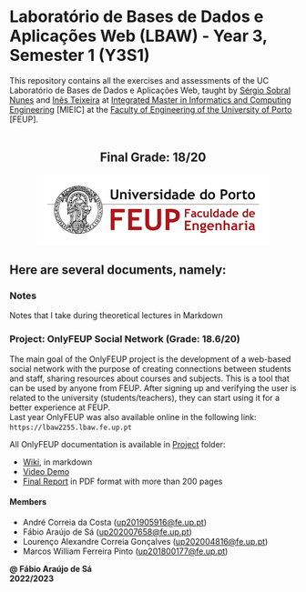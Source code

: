 # Laboratório de Bases de Dados e Aplicações Web (LBAW) - Year 3, Semester 1 (Y3S1)

This repository contains all the exercises and assessments of the UC Laboratório de Bases de Dados e Aplicações Web, taught by [Sérgio Sobral Nunes](https://sigarra.up.pt/feup/pt/func_geral.formview?p_codigo=310021) and [Inês Teixeira](https://sigarra.up.pt/feup/pt/func_geral.FormView?p_codigo=680949) at [Integrated Master in Informatics and Computing Engineering](https://sigarra.up.pt/feup/pt/cur_geral.cur_view?pv_curso_id=742) [MIEIC] at the [Faculty of Engineering of the University of Porto](https://sigarra.up.pt/feup/pt/web_page.Inicial) [FEUP]. <br> <br>

<h2 align = "center" >Final Grade: 18/20</h2>
<p align = "center" >
  <img 
       title = "FEUP logo"
       src = "Images//FEUP_Logo.png" 
       alt = "FEUP Logo" 
  />
</p>

## Here are several documents, namely:

### Notes
Notes that I take during theoretical lectures in Markdown <br>

### Project: OnlyFEUP Social Network (Grade: 18.6/20)

The main goal of the OnlyFEUP project is the development of a web-based social network with the purpose of creating connections between students and staff, sharing resources about courses and subjects. This is a tool that can be used by anyone from FEUP. After signing up and verifying the user is related to the university (students/teachers), they can start using it for a better experience at FEUP. <br>
Last year OnlyFEUP was also available online in the following link: `https://lbaw2255.lbaw.fe.up.pt`

All OnlyFEUP documentation is available in [Project](./Project/) folder:

- [Wiki](./Project/wiki/), in markdown
- [Video Demo](./Project/docs/lbaw2255.mp4)
- [Final Report](./Project/Report.pdf) in PDF format with more than 200 pages

#### Members

* André Correia da Costa (up201905916@fe.up.pt)
* Fábio Araújo de Sá (up202007658@fe.up.pt)
* Lourenço Alexandre Correia Gonçalves (up202004816@fe.up.pt)
* Marcos William Ferreira Pinto (up201800177@fe.up.pt)

**@ Fábio Araújo de Sá** <br>
**2022/2023**